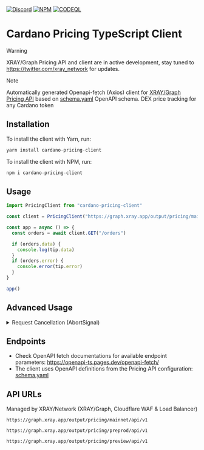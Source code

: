 <a href="https://discord.gg/WhZmm46APN"><img alt="Discord" src="https://img.shields.io/discord/852538978946383893?style=for-the-badge&logo=discord&label=Discord&labelColor=%231940ED&color=%233FCB9B"></a>
<a href="https://www.npmjs.com/package/cardano-pricing-client"><img alt="NPM" src="https://img.shields.io/npm/v/cardano-pricing-client/latest?style=for-the-badge&logo=npm&labelColor=%231940ED&color=%233FCB9B"></a>
<a href="https://github.com/ray-network/cardano-pricing-client/actions"><img alt="CODEQL" src="https://img.shields.io/github/actions/workflow/status/xray-network/cardano-pricing-client/codeql.yml?label=CodeQL&logo=github&style=for-the-badge&labelColor=%231940ED&color=%233FCB9B"></a>
  
# Cardano Pricing TypeScript Client

> [!WARNING]
> XRAY/Graph Pricing API and client are in active development, stay tuned to https://twitter.com/xray_network for updates.

> [!NOTE]
> Automatically generated Openapi-fetch (Axios) client for [XRAY/Graph Pricing API](https://xray.app) based on [schema.yaml](https://raw.githubusercontent.com/xray-network/cardano-pricing-client/main/src/schema/schema.yaml) OpenAPI schema. DEX price tracking for any Cardano token

## Installation

To install the client with Yarn, run:

```TypeScript
yarn install cardano-pricing-client
```

To install the client with NPM, run:

```TypeScript
npm i cardano-pricing-client
```

## Usage

```TypeScript
import PricingClient from "cardano-pricing-client"

const client = PricingClient("https://graph.xray.app/output/pricing/mainnet/api/v1")

const app = async () => {
  const orders = await client.GET("/orders")

  if (orders.data) {
    console.log(tip.data)
  }
  if (orders.error) {
    console.error(tip.error)
  }
}

app()
```

## Advanced Usage

<details>
<summary>Request Cancellation (AbortSignal)</summary>

```TypeScript
import PricingClient from "cardano-pricing-client"

const client = PricingClient("https://graph.xray.app/output/pricing/mainnet/api/v1")

const app = async () => {
  const abortController = new AbortController()

  setTimeout(() => {
    abortController.abort() // cancel request
    console.log('Aborted!')
  }, 200)

  const orders = await client.GET("/orders", {
    signal: abortController.signl,
  })

  if (orders.data) {
    console.log(tip.data?.[0]?.block_no)
  }
  if (orders.error) {
    console.error(tip.error)
  }
}

app()
```

</details>

## Endpoints

* Check OpenAPI fetch documentations for available endpoint parameters: https://openapi-ts.pages.dev/openapi-fetch/
* The client uses OpenAPI definitions from the Pricing API configuration: [schema.yaml](https://raw.githubusercontent.com/xray-network/cardano-pricing-client/main/src/schema/schema.yaml)


## API URLs

Managed by XRAY/Network (XRAY/Graph, Cloudflare WAF & Load Balancer)

```
https://graph.xray.app/output/pricing/mainnet/api/v1
```

```
https://graph.xray.app/output/pricing/preprod/api/v1
```

```
https://graph.xray.app/output/pricing/preview/api/v1
```
